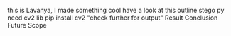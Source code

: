 this is Lavanya,
I made something cool have a look at this outline stego py need cv2 lib pip install cv2 "check further for output" 
Result Conclusion Future Scope
